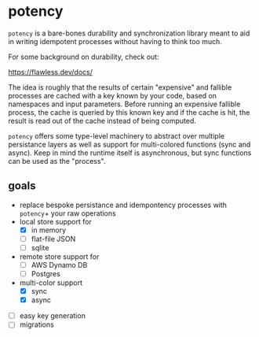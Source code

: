 # potency
`potency` is a bare-bones durability and synchronization library meant to aid in writing idempotent processes without having to think too much.

For some background on durability, check out: 

https://flawless.dev/docs/

The idea is roughly that the results of certain "expensive" and fallible processes are cached with a key known by your code, based on namespaces and input parameters. 
Before running an expensive fallible process, the cache is queried by this known key and if the cache is hit, the result is read out of the cache instead of being computed.

`potency` offers some type-level machinery to abstract over multiple persistance layers as well as support for multi-colored functions (sync and async). Keep in mind the 
runtime itself is asynchronous, but sync functions can be used as the "process".

## goals

* replace bespoke persistance and idempontency processes with `potency`+ your raw operations
* local store support for
  - [x] in memory
  - [ ] flat-file JSON
  - [ ] sqlite
* remote store support for 
  - [ ] AWS Dynamo DB
  - [ ] Postgres
* multi-color support
  - [x] sync
  - [x] async
* [ ] easy key generation
* [ ] migrations
